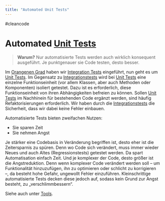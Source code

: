 ```yaml
---
title: "Automated Unit Tests"
---
```

#cleancode 
# Automated [Unit Tests](/docs/main/CleanCode/Unit%20Test)

>**Warum?**
>Nur automatisierte Tests werden auch wirklich konsequent ausgeführt. Je punktgenauer sie Code testen, desto besser.

Im [Orangenen Grad](/docs/main/CleanCode/Orangener%20Grad) haben wir [Integration Tests](docs/main/CleanCode/Integration%20Tests.md) eingeführt, nun geht es um [Unit Tests](docs/main/CleanCode/Unit%20Test.md). Im Gegensatz zu [Integrationstests](docs/main/CleanCode/Integration%20Tests.md) wird bei [Unit Tests](docs/main/CleanCode/Unit%20Test.md) eine einzelne Funktionseinheit (vor allem Klassen, aber auch Methoden oder Komponenten) isoliert getestet. Dazu ist es erforderlich, diese Funktionseinheit von ihren Abhängigkeiten befreien zu können. Sollen [Unit Tests](docs/main/CleanCode/Unit%20Test.md) im Nachhinein für bestehenden Code ergänzt werden, sind häufig Refaktorisierungen erforderlich. Wir haben durch die [Integrationstests](docs/main/CleanCode/Integration%20Tests.md) die Sicherheit, dass wir dabei keine Fehler einbauen.

Automatisierte Tests bieten zweifachen Nutzen:

-   Sie sparen Zeit
-   Sie nehmen Angst

Je stärker eine Codebasis in Veränderung begriffen ist, desto eher ist die Zeitersparnis zu spüren. Denn wo Code sich verändert, muss immer wieder Neues und auch Altes (Regressionstests) getestet werden. Da spart Automatisation einfach Zeit. Und je komplexer der Code, desto größer ist die Angstreduktion. Denn wenn komplexer Code verändert werden soll – um Funktionalität hinzuzufügen, ihn zu optimieren oder schlicht zu korrigieren –, da besteht hohe Gefahr, ungewollt Fehler einzuführen. Kleinschrittige automatisierte Tests decken diese jedoch auf, sodass kein Grund zur Angst besteht, zu „verschlimmbessern“.

Siehe auch unter [Tools](https://clean-code-developer.de/weitere-infos/werkzeuge/).

